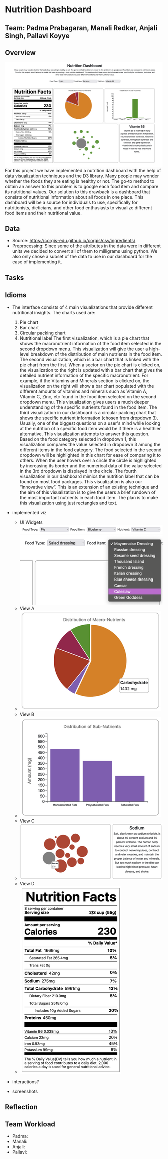 # Nutrition Dashboard
## Team: Padma Prabagaran, Manali Redkar, Anjali Singh, Pallavi Koyye

## Overview
![thumbnail](images/thumbnail.png)
For this project we have implemented a nutrition dashboard with the help of data visualization techniques and the D3 library. Many people may wonder whether the foods they are eating is healthy or not. The go-to method to obtain an answer to this problem is to google each food item and compare its nutritional values. Our solution to this drawback is a dashboard that consists of nutritional information about all foods in one place. This dashboard will be a source for individuals to use, specifically for nutritionists, dieticians, and other food enthusiasts to visualize different food items and their nutritional value.
## Data
- Source: https://corgis-edu.github.io/corgis/csv/ingredients/
- Preprocessing: Since some of the attributes in the data were in different units we decided to convert all of them to milligrams using python. We also only chose a subset of the data to use in our dashboard for the ease of implementing it.
## Tasks
## Idioms
- The interface consists of 4 main visualizations that provide different nutritional insights. The charts used are:
  1. Pie chart
  2. Bar chart 
  3. Circular packing chart 
  4. Nutritional label 
 The first visualization, which is a pie chart that shows the macronutrient information of the food item selected in the second dropdown menu. This visualization will give the user a high-level breakdown of the distribution of main nutrients in the food item. 
  The second visualization, which is a bar chart that is linked with the pie chart from the first. When a sector on the pie chart is clicked on, the visualization to the right is updated with a bar chart that gives the detailed nutrient information of the specific macronutrient. For example, if the Vitamins and Minerals section is clicked on, the visualization on the right will show a bar chart populated with the different amounts of vitamins and minerals such as Vitamin A, Vitamin C, Zinc, etc found in the food item selected on the second dropdown menu. This visualization gives users a much deeper understanding of the specific nutrients found in the food item.
	The third visualization in our dashboard is a circular packing chart that shows the specific nutrient information (chosen from dropdown 3). Usually, one of the biggest questions on a user's mind while looking at the nutrition of a specific food item would be if there is a healthier alternative. This visualization attempts to answer this question. Based on the food category selected in dropdown 1, this visualization compares the value selected in dropdown 3 among the different items in the food category. The food selected in the second dropdown will be highlighted in this chart for ease of comparing it to others. When the user hovers over a circle the circle is highlighted by increasing its border and the numerical data of the value selected in the 3rd dropdown is displayed in the circle.
  The fourth visualization in our dashboard mimics the nutrition label that can be found on most food packages. This visualization is also our “innovative view”.  This is an extension of an existing technique and the aim of this visualization is to give the users a brief rundown of the most important nutrients in each food item. The plan is to make this visualization using just rectangles and text. 

- implemented viz
  - UI Widgets
  ![ui](images/dropdowns.png)
  ![ui2](images/dropdown2.png)
  - View A 
  - <img src="images/a.png" alt="viewA" width="450" class="center"/>
  - View B 
  - <img src="images/b.png" alt="viewB" width="450" class="center"/>
  - View C 
  - <img src="images/c.png" alt="viewC" width="600" class="center"/>
  - View D 
  - <img src="images/d.png" alt="viewd" height="600" class="center"/>
  
- interactions?
- screenshots
## Reflection

## Team Workload
- Padma:
- Manali:
- Anjali:
- Pallavi:

